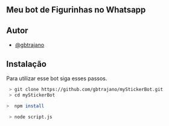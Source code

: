 
## Meu bot de Figurinhas no Whatsapp


## Autor

- [@gbtrajano](https://www.github.com/gbtrajano)


## Instalação

Para utilizar esse bot siga esses passos.

```bash
 > git clone https://github.com/gbtrajano/myStickerBot.git
 > cd myStickerBot
```

```bash
>  npm install
```

```bash
 > node script.js
```

